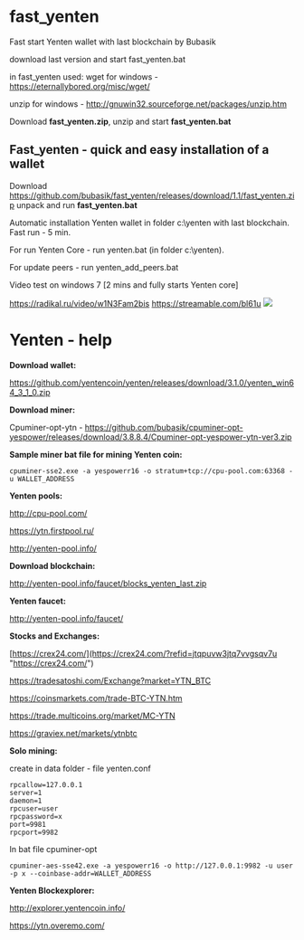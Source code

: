 # fast_yenten
Fast start Yenten wallet with last blockchain by Bubasik

download last version and start fast_yenten.bat

in fast_yenten used:
wget for windows - https://eternallybored.org/misc/wget/

unzip for windows - http://gnuwin32.sourceforge.net/packages/unzip.htm

Download **fast_yenten.zip**, unzip and start **fast_yenten.bat**

## Fast_yenten - quick and easy installation of a wallet

Download https://github.com/bubasik/fast_yenten/releases/download/1.1/fast_yenten.zip unpack and run **fast_yenten.bat**

Automatic installation Yenten wallet in folder c:\yenten with last blockchain. Fast run - 5 min.

For run Yenten Core - run yenten.bat (in folder c:\yenten).

For update peers - run yenten_add_peers.bat

Video test on windows 7 [2 mins and fully starts Yenten core]

https://radikal.ru/video/w1N3Fam2bis
https://streamable.com/bl61u
![](https://poster3.radikal.ru/1808/dd/3f5aefcb19e2.jpg)

# Yenten - help

**Download wallet:**

https://github.com/yentencoin/yenten/releases/download/3.1.0/yenten_win64_3_1_0.zip

**Download miner:**

Cpuminer-opt-ytn - https://github.com/bubasik/cpuminer-opt-yespower/releases/download/3.8.8.4/Cpuminer-opt-yespower-ytn-ver3.zip

**Sample miner bat file for mining Yenten coin:**

`cpuminer-sse2.exe -a yespowerr16 -o stratum+tcp://cpu-pool.com:63368 -u WALLET_ADDRESS`

**Yenten pools:**

http://cpu-pool.com/

https://ytn.firstpool.ru/

http://yenten-pool.info/

**Download blockchain:**

http://yenten-pool.info/faucet/blocks_yenten_last.zip

**Yenten faucet:**

http://yenten-pool.info/faucet/

**Stocks and Exchanges:**

[https://crex24.com/](https://crex24.com/?refid=jtqpuvw3jtq7vvgsqv7u "https://crex24.com/")

https://tradesatoshi.com/Exchange?market=YTN_BTC

https://coinsmarkets.com/trade-BTC-YTN.htm

https://trade.multicoins.org/market/MC-YTN

https://graviex.net/markets/ytnbtc


**Solo mining:**

create in data folder - file yenten.conf

    rpcallow=127.0.0.1
    server=1
    daemon=1
    rpcuser=user
    rpcpassword=x
    port=9981
    rpcport=9982

In bat file cpuminer-opt

`cpuminer-aes-sse42.exe -a yespowerr16 -o http://127.0.0.1:9982 -u user -p x --coinbase-addr=WALLET_ADDRESS`

**Yenten Blockexplorer:**

http://explorer.yentencoin.info/

https://ytn.overemo.com/


